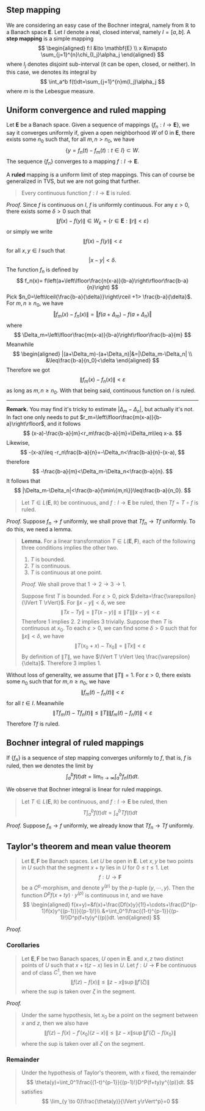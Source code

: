 ## Step mapping

We are considering an easy case of the Bochner integral, namely from $\mathbb{R}$ to a Banach space $\mathbf{E}$. Let $I$ denote a real, closed interval, namely $I=[a,b]$. A **step mapping** is a simple mapping
$$
\begin{aligned}
f:I &\to \mathbf{E} \\
x &\mapsto \sum_{j=1}^{n}\chi_{I_j}\alpha_j
\end{aligned}
$$
where $I_j$ denotes disjoint sub-interval (it can be open, closed, or neither). In this case, we denotes its integral by
$$
\int_a^b f(t)dt=\sum_{j=1}^{n}m(I_j)\alpha_j
$$
where $m$ is the Lebesgue measure.

## Uniform convergence and ruled mapping

Let $\mathbf{E}$ be a Banach space. Given a sequence of mappings $\{f_n:I \to \mathbf{E}\}$, we say it converges uniformly if, given a open neighborhood $W$ of $0$ in $\mathbf{E}$, there exists some $n_0$ such that, for all $m,n>n_0$, we have
$$
\{y=f_n(t)-f_m(t):t \in I\}\subset W.
$$
The sequence $\{f_n\}$ converges to a mapping $f:I \to \mathbf{E}$.

A **ruled** mapping is a uniform limit of step mappings. This can of course be generalized in TVS, but we are not going that further.

> Every continuous function $f: I \to \mathbf{E}$ is ruled.

*Proof.* Since $f$ is continuous on $I$, $f$ is uniformly continuous. For any $\varepsilon>0$, there exists some $\delta>0$ such that
$$
\lVert f(x)-f(y) \rVert \in W_\varepsilon=\{r\in\mathbf{E}:\lVert r\rVert<\varepsilon\}
$$
or simply we write
$$
\lVert f(x)-f(y) \rVert < \varepsilon
$$
for all $x,y \in I$ such that
$$
|x-y|<\delta.
$$
The function $f_n$ is defined by
$$
f_n(x)=
f\left(a+\left\lfloor\frac{n(x-a)}{b-a}\right\rfloor\frac{b-a}{n}\right)
$$
Pick $n_0=\left\lceil{\frac{b-a}{\delta}}\right\rceil +1> \frac{b-a}{\delta}$. For $m,n \geq n_0$, we have
$$
\Vert f_m(x)-f_n(x)\rVert=\left\Vert{f(a+\Delta_m)-f(a+\Delta_n)}\right\Vert
$$
where
$$
\Delta_m=\left\lfloor\frac{m(x-a)}{b-a}\right\rfloor\frac{b-a}{m}
$$
Meanwhile
$$
\begin{aligned}
|(a+\Delta_m)-(a+\Delta_n)|&=|\Delta_m-\Delta_n| \\
&\leq\frac{b-a}{n_0}<\delta
\end{aligned}
$$
Therefore we got
$$
\lVert f_m(x)-f_n(x)\rVert < \varepsilon
$$
as long as $m,n \geq n_0$. With that being said, continuous function on $I$ is ruled.

---

**Remark.** You may find it's tricky to estimate $|\Delta_m-\Delta_n|$, but actually it's not. In fact one only needs to put $r_m=\left\lfloor\frac{m(x-a)}{b-a}\right\rfloor$, and it follows
$$
(x-a)-\frac{b-a}{m}<r_m\frac{b-a}{m}=\Delta_m\leq x-a.
$$
Likewise,
$$
-(x-a)\leq -r_n\frac{b-a}{n}=-\Delta_n<\frac{b-a}{n}-(x-a),
$$
therefore
$$
-\frac{b-a}{m}<\Delta_m-\Delta_n<\frac{b-a}{n}.
$$
It follows that
$$
|\Delta_m-\Delta_n|<\frac{b-a}{\min\{m,n\}}\leq\frac{b-a}{n_0}.
$$


> Let $T \in L(\mathbf{E},\mathbb{R})$ be continuous, and $f: I \to \mathbf{E}$ be ruled, then $Tf=T \circ f$ is ruled.

*Proof.* Suppose $f_n \to f$ uniformly, we shall prove that $Tf_n \to Tf$ uniformly. To do this, we need a lemma.

> **Lemma.** For a linear transformation $T \in L(\mathbf{E},\mathbf{F})$, each of the following three conditions implies the other two.
>
> 1. $T$ is bounded.
> 2. $T$ is continuous.
> 3. $T$ is continuous at one point.
>
> *Proof.* We shall prove that $1 \to 2 \to 3 \to 1$. 
>
> Suppose first $T$ is bounded. For $\varepsilon>0$, pick $\delta=\frac{\varepsilon}{\lVert T \rVert}$. For $\lVert x - y \rVert<\delta$, we see
> $$
> \lVert Tx-Ty\rVert=\lVert T(x-y)\rVert\leq\lVert T \rVert\lVert x-y \rVert<\varepsilon
> $$
> Therefore $1$ implies $2$. $2$ implies $3$ trivially. Suppose then $T$ is continuous at $x_0$. To each $\varepsilon>0$, we can find some $\delta>0$ such that for $\lVert x \rVert<\delta$, we have
> $$
> \lVert T(x_0+x)-Tx_0\rVert = \lVert Tx\rVert<\varepsilon
> $$
> By definition of $\lVert T \rVert$, we have $\lVert T \rVert \leq \frac{\varepsilon}{\delta}$. Therefore $3$ implies $1$.

Without loss of generality, we assume that $\lVert T \rVert=1$. For $\varepsilon>0$, there exists some $n_0$ such that for $m,n \geq n_0$, we have
$$
\lVert f_m(t) - f_n(t) \rVert<\varepsilon
$$
for all $t \in I$. Meanwhile
$$
\lVert Tf_m(t)-Tf_n(t)\rVert \leq \lVert T \rVert\lVert f_m(t) - f_n(t) \rVert<\varepsilon
$$
Therefore $Tf$ is ruled.

## Bochner integral of ruled mappings

If $\{f_n\}$ is a sequence of step mapping converges uniformly to $f$, that is, $f$ is ruled, then we denotes the limit by
$$
\int_{a}^{b}f(t)dt=\lim_{n\to\infty}\int_a^bf_n(t)dt.
$$

We observe that Bochner integral is linear for ruled mappings.

> Let $T \in L(\mathbf{E},\mathbb{R})$ be continuous, and $f: I \to \mathbf{E}$ be ruled, then
> $$
> T\int_a^bf(t)dt=\int_a^bTf(t)dt
> $$

*Proof.* Suppose $f_n \to f$ uniformly, we already know that $Tf_n \to Tf$ uniformly. 

## Taylor's theorem and mean value theorem

> Let $\mathbf{E},\mathbf{F}$ be Banach spaces. Let $U$ be open in $\mathbf{E}$. Let $x,y$ be two points in $U$ such that the segment $x+ty$ lies in $U$ for $0 \leq t \leq 1$. Let
> $$
> f:U \to \mathbf{F}
> $$
> be a $C^p$-morphism, and denote $y^{(p)}$ by the $p$-tuple $(y,\cdots,y)$. Then the function $D^pf(x+ty)\cdot y^{(p)}$ is continuous in $t$, and we have
> $$
> \begin{aligned}
> f(x+y)=&f(x)+\frac{Df(x)y}{1!}+\cdots+\frac{D^{p-1}f(x)y^{(p-1)}}{(p-1)!}\\
> &+\int_0^1\frac{(1-t)^{p-1}}{(p-1)!}D^p(f+ty)y^{(p)}dt.
> \end{aligned}
> $$

*Proof.*

### Corollaries

> Let $\mathbf{E},\mathbf{F}$ be two Banach spaces, $U$ open in $\mathbf{E}$. and $x,z$ two distinct points of $U$ such that $x+t(z-x)$ lies in $U$. Let $f: U \to \mathbf{F}$ be continuous and of class $C^1$, then we have
> $$
> \lVert f(z) - f(x) \rVert \leq \lVert z-x \rVert \sup\lVert f'(\zeta)\rVert
> $$
> where the sup is taken over $\zeta$ in the segment.

*Proof.*



> Under the same hypothesis, let $x_0$ be a point on the segment between $x$ and $z$, then we also have
> $$
> \lVert f(z)-f(x)-f'(x_0)(z-x)\rVert \leq \lVert z-x \rVert\sup\lVert f'(\zeta)-f(x_0)\rVert
> $$
> where the sup is taken over all $\zeta$ on the segment.

### Remainder

> Under the hypothesis of Taylor's theorem, with $x$ fixed, the remainder 
> $$
> \theta(y)=\int_0^1\frac{(1-t)^{p-1}}{(p-1)!}D^P(f+ty)y^{(p)}dt.
> $$
> satisfies
> $$
> \lim_{y \to 0}\frac{\theta(y)}{\lVert y\rVert^p}=0
> $$
> 

